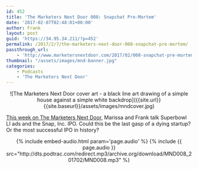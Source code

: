 ```yaml
---
id: 452
title: 'The Marketers Next Door 008: Snapchat Pre-Mortem'
date: '2017-02-07T02:48:01+00:00'
author: Frank
layout: post
guid: 'https://34.95.34.211/?p=452'
permalink: /2017/2/7/the-marketers-next-door-008-snapchat-pre-mortem/
passthrough_url:
    - 'http://www.marketersnextdoor.com/2017/02/008-snapchat-pre-mortem.html'
thumbnail: "/assets/images/mnd-banner.jpg"
categories:
    - Podcasts
    - 'The Marketers Next Door'
---
```

<div markdown="1" style="text-align: center;">
![The Marketers Next Door cover art - a black line art drawing of a simple house against a simple white backdrop]({{site.url}}{{site.baseurl}}/assets/images/mndcover.jpg)
</div>

[This week on The Marketers Next Door](http://www.marketersnextdoor.com/2017/02/008-snapchat-pre-mortem.html), Marissa and Frank talk Superbowl LI ads and the Snap, Inc. IPO. Could this be the last gasp of a dying startup? Or the most successful IPO in history?

<div markdown="1" style="text-align: center;">
{% include embed-audio.html param='page.audio' %}
{% include {{ page.audio }} src="http://dts.podtrac.com/redirect.mp3/archive.org/download/MND008_201702/MND008.mp3" %}
</div>